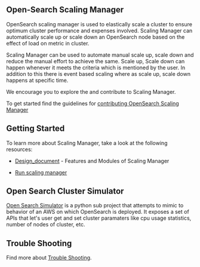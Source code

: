 ## Open-Search Scaling Manager

OpenSearch scaling manager is used to elastically scale a cluster to ensure optimum cluster performance and expenses involved. Scaling Manager can automatically scale up or scale down an OpenSearch node based on the effect of load on metric in cluster. 

Scaling Manager can be used to automate manual scale up, scale down and reduce the manual effort to achieve the same. Scale up, Scale down can happen whenever  it meets the criteria which is mentioned by the user. In addition to this there is event based scaling where as scale up, scale down happens at specific time.

We encourage you to explore the and contribute to Scaling Manager. 

To get started find the guidelines for [contributing OpenSearch Scaling Manager](https://github.com/Manojkumar-Chandru-ML/opensearch-scaling-manager/blob/master/docs/Contribution.md)



## Getting Started

To learn more about Scaling Manager, take a look at the following resources:

- [Design_document](https://github.com/Manojkumar-Chandru-ML/opensearch-scaling-manager/blob/master/docs/Design_document.md) - Features and Modules of Scaling Manager

- [Run scaling manager](https://github.com/Manojkumar-Chandru-ML/opensearch-scaling-manager/blob/master/docs/Run%20Scaling%20Manager.md) 

  

## Open Search Cluster Simulator

[Open Search Simulator](https://github.com/maplelabs/opensearch-scaling-manager/blob/master/simulator/readme.md) is a python sub project that attempts to mimic to behavior of an AWS on which OpenSearch is deployed. It exposes a set of APIs that let's user get and set cluster paramaters like cpu usage statistics, number of nodes of cluster, etc.



## Trouble Shooting

 Find more about [Trouble Shooting](https://github.com/Manojkumar-Chandru-ML/opensearch-scaling-manager/blob/master/docs/Scaling%20Manager%20Trouble%20Shooting.md).

